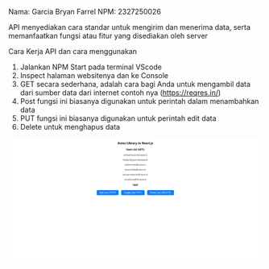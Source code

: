Nama: Garcia Bryan Farrel
NPM: 2327250026

API menyediakan cara standar untuk mengirim dan menerima data, serta memanfaatkan fungsi atau fitur yang disediakan oleh server

Cara Kerja API dan cara menggunakan
1. Jalankan NPM Start pada terminal VScode
2. Inspect halaman websitenya dan ke Console
1. GET secara sederhana, adalah cara bagi Anda untuk mengambil data dari sumber data dari internet contoh nya (https://reqres.in/)
2. Post fungsi ini biasanya digunakan untuk perintah dalam menambahkan data
3. PUT fungsi ini biasanya digunakan untuk perintah edit data
4. Delete untuk menghapus data

![alt text](image.png)
